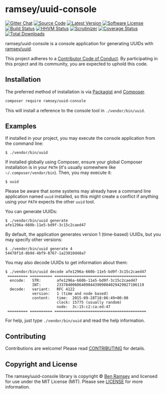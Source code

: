 # ramsey/uuid-console

[![Gitter Chat][badge-gitter]][gitter]
[![Source Code][badge-source]][source]
[![Latest Version][badge-release]][release]
[![Software License][badge-license]][license]
[![Build Status][badge-build]][build]
[![HHVM Status][badge-hhvm]][hhvm]
[![Scrutinizer][badge-quality]][quality]
[![Coverage Status][badge-coverage]][coverage]
[![Total Downloads][badge-downloads]][downloads]

ramsey/uuid-console is a console application for generating UUIDs with
[ramsey/uuid][ramsey-uuid].

This project adheres to a [Contributor Code of Conduct][conduct]. By participating in this project and its community, you are expected to uphold this code.

## Installation

The preferred method of installation is via [Packagist][] and [Composer][].

```bash
composer require ramsey/uuid-console
```

This will install a reference to the console tool in `./vendor/bin/uuid`.

## Examples

If installed in your project, you may execute the console application from the
command line:

    $ ./vendor/bin/uuid

If installed globally using Composer, ensure your global Composer installation
is in your `PATH` (it's usually somewhere like `~/.composer/vendor/bin`). Then,
you may execute it:

    $ uuid

Please be aware that some systems may already have a command line application
named `uuid` installed, so this might create a conflict if anything using your
`PATH` expects the other `uuid` tool.

You can generate UUIDs:

    $ ./vendor/bin/uuid generate
    afe1296a-660b-11e5-bd9f-3c15c2caed47

By default, the application generates version 1 (time-based) UUIDs, but you may
specify other versions:

    $ ./vendor/bin/uuid generate 4
    54478f1d-8b9d-4bf9-8767-1a23010d48a7

You may also decode UUIDs to get information about them:

    $ ./vendor/bin/uuid decode afe1296a-660b-11e5-bd9f-3c15c2caed47
     ========= ========== =========================================
      encode:   STR:       afe1296a-660b-11e5-bd9f-3c15c2caed47
                INT:       233784006064090443909084029429027106119
      decode:   variant:   RFC 4122
                version:   1 (time and node based)
                content:   time:  2015-09-28T18:06:49+00:00
                           clock: 15775 (usually random)
                           node:  3c:15:c2:ca:ed:47
     ========= ========== =========================================

For help, just type `./vendor/bin/uuid` and read the help information.

## Contributing

Contributions are welcome! Please read [CONTRIBUTING][] for details.

## Copyright and License

The ramsey/uuid-console library is copyright © [Ben Ramsey](https://benramsey.com/) and
licensed for use under the MIT License (MIT). Please see [LICENSE][] for more
information.


[ramsey-uuid]: https://github.com/ramsey/uuid
[conduct]: https://github.com/ramsey/uuid-console/blob/master/CODE_OF_CONDUCT.md
[packagist]: https://packagist.org/packages/ramsey/uuid-console
[composer]: http://getcomposer.org/
[contributing]: https://github.com/ramsey/uuid-console/blob/master/CONTRIBUTING.md

[badge-gitter]: https://img.shields.io/badge/gitter-join_chat-brightgreen.svg?style=flat-square
[badge-source]: http://img.shields.io/badge/source-ramsey/uuid--console-blue.svg?style=flat-square
[badge-release]: https://img.shields.io/packagist/v/ramsey/uuid-console.svg?style=flat-square
[badge-license]: https://img.shields.io/badge/license-MIT-brightgreen.svg?style=flat-square
[badge-build]: https://img.shields.io/travis/ramsey/uuid-console/master.svg?style=flat-square
[badge-hhvm]: https://img.shields.io/hhvm/ramsey/uuid-console.svg?style=flat-square
[badge-quality]: https://img.shields.io/scrutinizer/g/ramsey/uuid-console/master.svg?style=flat-square
[badge-coverage]: https://img.shields.io/coveralls/ramsey/uuid-console/master.svg?style=flat-square
[badge-downloads]: https://img.shields.io/packagist/dt/ramsey/uuid-console.svg?style=flat-square

[gitter]: https://gitter.im/ramsey/uuid
[source]: https://github.com/ramsey/uuid-console
[release]: https://packagist.org/packages/ramsey/uuid-console
[license]: https://github.com/ramsey/uuid-console/blob/master/LICENSE
[build]: https://travis-ci.org/ramsey/uuid-console
[hhvm]: http://hhvm.h4cc.de/package/ramsey/uuid-console
[quality]: https://scrutinizer-ci.com/g/ramsey/uuid-console/
[coverage]: https://coveralls.io/r/ramsey/uuid-console?branch=master
[downloads]: https://packagist.org/packages/ramsey/uuid-console
